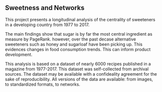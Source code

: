 ## Sweetness and Networks

This project presents a longitudinal analysis of the centrality of sweeteners in a developing country from 1977 to 2017. 

The main findings show that sugar is by far the most central ingredient as measure by PageRank. however, over the past decase alternative sweeteners such as honey and sugarloaf have been picking up. This evidences changes in food consumption trends. This can inform product development.

This analysis is based on a dataset of nearly 6000 recipes published in a magazine from 1977-2017. This dataset was self-collected from archival sources. The dataset may be available with a confideality agreement for the sake of reproducibility. All versions of the data are available: from images, to standardized formats, to networks. 
